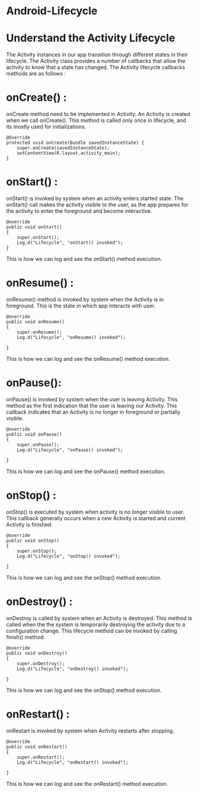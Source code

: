 # Android-Lifecycle


# Understand the Activity Lifecycle

The Activity instances in our app transition through different states in their lifecycle. The Activity class provides a number of callbacks that allow the activity to know that a state has changed.
The Activity lifecycle callbacks methods are as follows :

# onCreate() :

onCreate method need to be implemented in Activity. An Activity is created when we call onCreate(). This method is called only once in lifecycle, and its mostly used for initializations.

```
@Override
protected void onCreate(Bundle savedInstanceState) {
    super.onCreate(savedInstanceState);
    setContentView(R.layout.activity_main);
}
```

# onStart() :

onStart() is invoked by system when an activity enters started state. The onStart() call makes the activity visible to the user, as the app prepares for the activity to enter the foreground and become interactive.

```
@override
public void onStart()
{
    super.onStart();
    Log.d("Lifecycle", "onStart() invoked");
}
```

This is how we can log and see the onStart() method execution.

# onResume() :

onResume() method is invoked by system when the Activity is in foreground. This is the state in which app interacts with user.

```
@override
public void onResume()
{
    super.onResume();
    Log.d("Lifecycle", "onResume() invoked");

}
```

This is how we can log and see the onResume() method execution.

# onPause():

onPause() is invoked by system when the user is leaving Activity. This method as the first indication that the user is leaving our Activity. This callback indicates that an Activity is no longer in foreground or partially visible.

```
@override
public void onPause()
{
    super.onPause();
    Log.d("Lifecycle", "onPause() invoked");

}
```

This is how we can log and see the onPause() method execution.

# onStop() :

onStop() is executed by system when activity is no longer visible to user. This callback generally occurs when a new Activity is started and current Activity is finished.

```
@override
public void onStop()
{
    super.onStop();
    Log.d("Lifecycle", "onStop() invoked");

}
```

This is how we can log and see the onStop() method execution.

# onDestroy() :

onDestroy is called by system when an Activity is destroyed. This method is called when the the system is temporarily destroying the activity due to a configuration change. This lifecycle method can be invoked by calling finish() method.

```
@override
public void onDestroy()
{
    super.onDestroy();
    Log.d("Lifecycle", "onDestroy() invoked");

}
```

This is how we can log and see the onStop() method execution.

# onRestart() :

onRestart is invoked by system when Activity restarts after stopping.

```
@override
public void onRestart()
{
    super.onRestart();
    Log.d("Lifecycle", "onRestart() invoked");

}
```

This is how we can log and see the onRestart() method execution.

